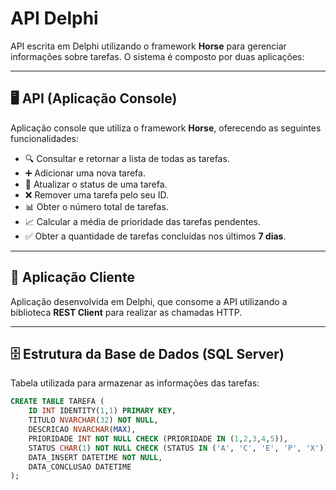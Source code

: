 # API Delphi

API escrita em Delphi utilizando o framework **Horse** para gerenciar informações sobre tarefas. O sistema é composto por duas aplicações:

---

## 🖥️ API (Aplicação Console)

Aplicação console que utiliza o framework **Horse**, oferecendo as seguintes funcionalidades:

- 🔍 Consultar e retornar a lista de todas as tarefas.
- ➕ Adicionar uma nova tarefa.
- 🔄 Atualizar o status de uma tarefa.
- ❌ Remover uma tarefa pelo seu ID.
- 📊 Obter o número total de tarefas.
- 📈 Calcular a média de prioridade das tarefas pendentes.
- ✅ Obter a quantidade de tarefas concluídas nos últimos **7 dias**.

---

## 📱 Aplicação Cliente

Aplicação desenvolvida em Delphi, que consome a API utilizando a biblioteca **REST Client** para realizar as chamadas HTTP.

---

## 🗄️ Estrutura da Base de Dados (SQL Server)

Tabela utilizada para armazenar as informações das tarefas:

```sql
CREATE TABLE TAREFA (
    ID INT IDENTITY(1,1) PRIMARY KEY,
    TITULO NVARCHAR(32) NOT NULL,
    DESCRICAO NVARCHAR(MAX),
    PRIORIDADE INT NOT NULL CHECK (PRIORIDADE IN (1,2,3,4,5)),
    STATUS CHAR(1) NOT NULL CHECK (STATUS IN ('A', 'C', 'E', 'P', 'X')),
    DATA_INSERT DATETIME NOT NULL,
    DATA_CONCLUSAO DATETIME
);
